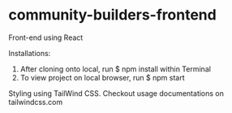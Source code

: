 # community-builders-frontend

Front-end using React

Installations:
1. After cloning onto local, run $ npm install within Terminal
2. To view project on local browser, run $ npm start

Styling using TailWind CSS.  Checkout usage documentations on tailwindcss.com
